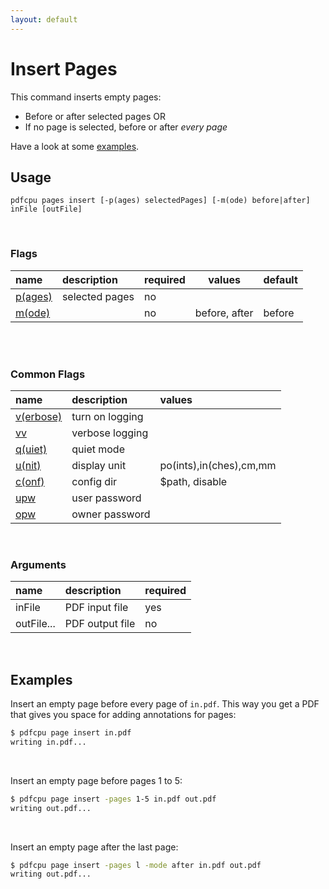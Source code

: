 ```yaml
---
layout: default
---
```


# Insert Pages

This command inserts empty pages:

- Before or after selected pages OR
- If no page is selected, before or after *every page*

Have a look at some [examples](#examples).

## Usage

```
pdfcpu pages insert [-p(ages) selectedPages] [-m(ode) before|after] inFile [outFile]
```

<br>

### Flags

| name                                         | description    | required | values | default
|:---------------------------------------------|:---------------|----------|--------|--------
| [p(ages)](../getting_started/page_selection) | selected pages | no
| [m(ode)]()                                   |                | no       | before, after | before


<br>


<br>

### Common Flags

| name                                            | description     | values
|:------------------------------------------------|:----------------|:-------
| [v(erbose)](../getting_started/common_flags.md) | turn on logging |
| [vv](../getting_started/common_flags.md)        | verbose logging |
| [q(uiet)](../getting_started/common_flags.md)   | quiet mode      |
| [u(nit)](../getting_started/common_flags.md)    | display unit    | po(ints),in(ches),cm,mm
| [c(onf)](../getting_started/common_flags.md)       | config dir      | $path, disable
| [upw](../getting_started/common_flags.md)          | user password   |
| [opw](../getting_started/common_flags.md)          | owner password  |

<br>

### Arguments

| name         | description         | required
|:-------------|:--------------------|:--------
| inFile       | PDF input file      | yes
| outFile...   | PDF output file     | no

<br>

## Examples

Insert an empty page before every page of `in.pdf`. This way you get a PDF that gives you space for adding annotations for pages:

```sh
$ pdfcpu page insert in.pdf
writing in.pdf...
```

<br>

Insert an empty page before pages 1 to 5:

```sh
$ pdfcpu page insert -pages 1-5 in.pdf out.pdf
writing out.pdf...
```

<br>

Insert an empty page after the last page:

```sh
$ pdfcpu page insert -pages l -mode after in.pdf out.pdf
writing out.pdf...
```
